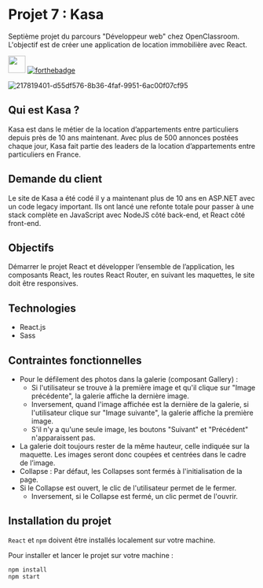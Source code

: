 # Projet 7 : Kasa

Septième projet du parcours "Développeur web" chez OpenClassroom. L'objectif est de créer une application de location immobilière avec React.

<img src="https://user-images.githubusercontent.com/98737248/232500465-0d743860-a4cd-4af0-bcf9-bc2cf2f698b3.svg" style="height:35px;"> [![forthebadge](https://forthebadge.com/images/badges/powered-by-coffee.svg)](https://forthebadge.com)

![217819401-d55df576-8b36-4faf-9951-6ac00f07cf95](https://user-images.githubusercontent.com/98737248/232498896-5657dce3-82a1-49c3-a50c-fd428f3747ac.png)

## Qui est Kasa ?

Kasa est dans le métier de la location d’appartements entre particuliers depuis près de 10 ans maintenant. Avec plus de 500 annonces postées chaque jour, Kasa fait partie des leaders de la location d’appartements entre particuliers en France.

## Demande du client
Le site de Kasa a été codé il y a maintenant plus de 10 ans en ASP.NET avec un code legacy important. Ils ont lancé une refonte totale pour passer à une stack complète en JavaScript avec NodeJS côté back-end, et React côté front-end. 

## Objectifs

Démarrer le projet React et développer l’ensemble de l’application, les composants React, les routes React Router, en suivant les maquettes, le site doit être responsives. 

## Technologies

- React.js
- Sass

## Contraintes fonctionnelles

- Pour le défilement des photos dans la galerie (composant Gallery) :
  - Si l'utilisateur se trouve à la première image et qu'il clique sur "Image précédente", la galerie affiche la dernière image. 
  - Inversement, quand l'image affichée est la dernière de la galerie, si l'utilisateur clique sur "Image suivante", la galerie affiche la première image. 
  - S'il n'y a qu'une seule image, les boutons "Suivant" et "Précédent" n'apparaissent pas.
- La galerie doit toujours rester de la même hauteur, celle indiquée sur la maquette. Les images seront donc coupées et centrées dans le cadre de l’image.
- Collapse : Par défaut, les Collapses sont fermés à l'initialisation de la page. 
- Si le Collapse est ouvert, le clic de l'utilisateur permet de le fermer.
  - Inversement, si le Collapse est fermé, un clic permet de l'ouvrir.

## Installation du projet

`React` et `npm` doivent être installés localement sur votre machine.

Pour installer et lancer le projet sur votre machine :

```terminal
npm install
npm start
```
